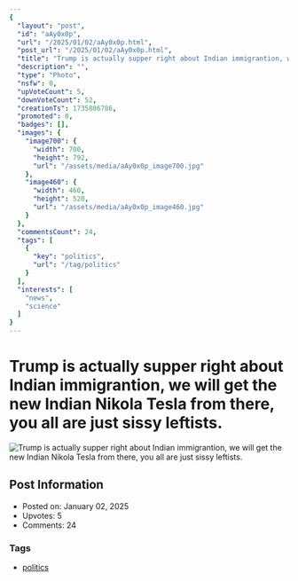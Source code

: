 ```yaml
---
{
  "layout": "post",
  "id": "aAy0x0p",
  "url": "/2025/01/02/aAy0x0p.html",
  "post_url": "/2025/01/02/aAy0x0p.html",
  "title": "Trump is actually supper right about Indian immigrantion, we will get the new Indian Nikola Tesla from there, you all are just sissy leftists.",
  "description": "",
  "type": "Photo",
  "nsfw": 0,
  "upVoteCount": 5,
  "downVoteCount": 52,
  "creationTs": 1735806786,
  "promoted": 0,
  "badges": [],
  "images": {
    "image700": {
      "width": 700,
      "height": 792,
      "url": "/assets/media/aAy0x0p_image700.jpg"
    },
    "image460": {
      "width": 460,
      "height": 520,
      "url": "/assets/media/aAy0x0p_image460.jpg"
    }
  },
  "commentsCount": 24,
  "tags": [
    {
      "key": "politics",
      "url": "/tag/politics"
    }
  ],
  "interests": [
    "news",
    "science"
  ]
}
---
```


# Trump is actually supper right about Indian immigrantion, we will get the new Indian Nikola Tesla from there, you all are just sissy leftists.

![Trump is actually supper right about Indian immigrantion, we will get the new Indian Nikola Tesla from there, you all are just sissy leftists.](/assets/media/aAy0x0p_image700.jpg)

## Post Information

- Posted on: January 02, 2025
- Upvotes: 5
- Comments: 24

### Tags

- [politics](/tag/politics)
